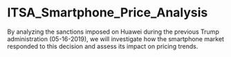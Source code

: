 # ITSA_Smartphone_Price_Analysis
By analyzing the sanctions imposed on Huawei during the previous Trump administration (05-16-2019), we will investigate how the smartphone market responded to this decision and assess its impact on pricing trends.
